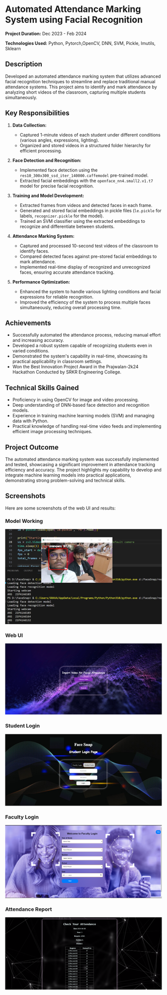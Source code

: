 # Automated Attendance Marking System using Facial Recognition

**Project Duration:** Dec 2023 - Feb 2024

**Technologies Used:** Python, Pytorch,OpenCV, DNN, SVM, Pickle, Imutils, Sklearn

## Description
Developed an automated attendance marking system that utilizes advanced facial recognition techniques to streamline and replace traditional manual attendance systems. This project aims to identify and mark attendance by analyzing short videos of the classroom, capturing multiple students simultaneously.

## Key Responsibilities

1. **Data Collection:**
   - Captured 1-minute videos of each student under different conditions (various angles, expressions, lighting).
   - Organized and stored videos in a structured folder hierarchy for efficient processing.

2. **Face Detection and Recognition:**
   - Implemented face detection using the `res10_300x300_ssd_iter_140000.caffemodel` pre-trained model.
   - Extracted facial embeddings with the `openface_nn4.small2.v1.t7` model for precise facial recognition.

3. **Training and Model Development:**
   - Extracted frames from videos and detected faces in each frame.
   - Generated and stored facial embeddings in pickle files (`le.pickle` for labels, `recognizer.pickle` for the model).
   - Trained an SVM classifier using the extracted embeddings to recognize and differentiate between students.

4. **Attendance Marking System:**
   - Captured and processed 10-second test videos of the classroom to identify faces.
   - Compared detected faces against pre-stored facial embeddings to mark attendance.
   - Implemented real-time display of recognized and unrecognized faces, ensuring accurate attendance tracking.

5. **Performance Optimization:**
   - Enhanced the system to handle various lighting conditions and facial expressions for reliable recognition.
   - Improved the efficiency of the system to process multiple faces simultaneously, reducing overall processing time.

## Achievements
- Successfully automated the attendance process, reducing manual effort and increasing accuracy.
- Developed a robust system capable of recognizing students even in varied conditions.
- Demonstrated the system's capability in real-time, showcasing its practical applicability in classroom settings.
- Won the Best Innovation Project Award in the Prajwalan-2k24 Hackathon Conducted by SRKR Engineering College.

## Technical Skills Gained
- Proficiency in using OpenCV for image and video processing.
- Deep understanding of DNN-based face detection and recognition models.
- Experience in training machine learning models (SVM) and managing data with Python.
- Practical knowledge of handling real-time video feeds and implementing efficient image processing techniques.

## Project Outcome
The automated attendance marking system was successfully implemented and tested, showcasing a significant improvement in attendance tracking efficiency and accuracy. The project highlights my capability to develop and integrate machine learning models into practical applications, demonstrating strong problem-solving and technical skills.

## Screenshots
Here are some screenshots of the web UI and results:

### Model Working
![Model_result](Automatic-Attendance-System-main/images/result_1.png)

### Web UI
![Web UI](Automatic-Attendance-System-main/images/UI.png)

### Student Login
![Student Login](Automatic-Attendance-System-main/images/student_login.png)

### Faculty Login
![Faculty Login](Automatic-Attendance-System-main/images/faculty_login.png)

### Attendance Report
![Attendance Results](Automatic-Attendance-System-main/images/attendance-report.png)

